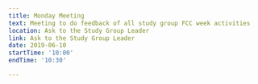 ```yaml
---
title: Monday Meeting
text: Meeting to do feedback of all study group FCC week activities
location: Ask to the Study Group Leader
link: Ask to the Study Group Leader
date: 2019-06-10
startTime: '10:00'
endTime: '10:30'

---
```


